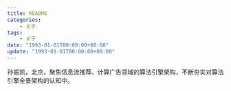 ```yaml
---
title: README
categories:
    - 关于
tags:
    - 关于
date: "1993-01-01T00:00:00+08:00"
update: "1993-01-01T00:00:00+08:00"
---
```


孙振凯，北京，聚焦信息流推荐、计算广告领域的算法引擎架构，不断夯实对算法引擎全景架构的认知中。
